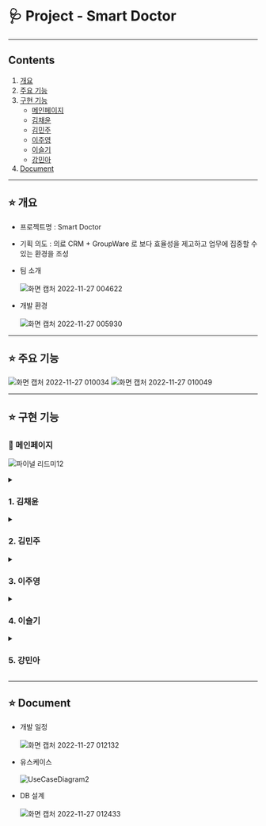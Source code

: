 # 🩺 Project - Smart Doctor
***
## Contents <br>
1. [개요](#star-개요)  
2. [주요 기능](#star-주요-기능)
3. [구현 기능](#star-구현-기능)
    - [메인페이지](#pushpin-메인페이지)
    - [김채윤](#1-김채윤)
    - [김민주](#2-김민주)   
    - [이주영](#3-이주영)   
    - [이슬기](#4-이슬기)   
    - [강민아](#5-강민아)     
3. [Document](#star-document)



***


## :star: 개요
- 프로젝트명 : Smart Doctor <br>
      
- 기획 의도 : 의료 CRM + GroupWare 로 보다 효율성을 제고하고 업무에 집중할 수 있는 환경을 조성      
            
               
- 팀 소개 <br><br>
![화면 캡처 2022-11-27 004622](https://user-images.githubusercontent.com/102591871/204097199-7c5ae3d3-2a7e-433b-94c4-e89506178bc6.jpg)<br>

- 개발 환경 <br><br>
![화면 캡처 2022-11-27 005930](https://user-images.githubusercontent.com/102591871/204097685-c9e34197-5a63-41a5-bb66-4e46bbffce8f.jpg)<br>
***

## :star: 주요 기능
![화면 캡처 2022-11-27 010034](https://user-images.githubusercontent.com/102591871/204097744-aa51f168-e08f-4593-a3fc-0f590ed05cca.jpg)
![화면 캡처 2022-11-27 010049](https://user-images.githubusercontent.com/102591871/204097759-087d58a9-54e1-44ee-92a2-e043b1017e77.jpg)



***
## :star: 구현 기능

### :pushpin: 메인페이지
![파이널 리드미12](https://user-images.githubusercontent.com/102591871/204097798-183be0c7-3a0a-4897-8e40-7aaecbed08d4.gif)<br>

<details><summary><h3>1. 김채윤</h3></summary>

### 📌 입원실/수술실 예약 

![파이널 리드미1](https://user-images.githubusercontent.com/102591871/204097845-79bb4ea3-00ac-4999-8fb1-16fc75c3e1a5.gif) <br>
![파이널 리드미2](https://user-images.githubusercontent.com/102591871/204097858-81ea665a-fc5d-4f86-97c9-0db9b346257f.gif) <br>
![파이널 리드미3](https://user-images.githubusercontent.com/102591871/204097885-8b555052-08aa-4d4f-baf5-6855b22550f5.gif) <br>
![파이널 리드미4](https://user-images.githubusercontent.com/102591871/204097900-6f8033f5-5fe4-404b-a52b-bf6251f1121b.gif) <br>

-입원실 수술실 예약 후 풀캘린더에서 상세 조회가능
    
### 📌 메일
![파이널 리드미5](https://user-images.githubusercontent.com/102591871/204097921-f28cf1c3-7bee-4dff-92e3-e66256312b94.gif) <br>

- 메일쓰기 <br>

![파이널 리드미6](https://user-images.githubusercontent.com/102591871/204097958-5b0906ab-ef54-43af-8a4d-9db7ffcc16a5.gif) <br>

-주소록 <br>

![파이널 리드미7](https://user-images.githubusercontent.com/102591871/204097985-d5388c12-4b5f-41a9-81f8-eca0c5916055.gif) <br>
![파이널 리드미8](https://user-images.githubusercontent.com/102591871/204097992-d64e1e47-4626-4866-a820-60dd877749a5.gif) <br>

-첨부파일<br>

![파이널 메일함](https://user-images.githubusercontent.com/102591871/204098135-53e12c74-6f4c-4e27-9984-8b6c3db1cfd3.gif) <br>

-받은메일함, 보낸메일함, 중요메일함, 휴지통<br>

![파이널 답장](https://user-images.githubusercontent.com/102591871/204098178-da058c63-f60e-468e-a9de-98b00aac4b89.gif) <br>

-받은메일 상세, 받은 메일 답장<br>


### 📌 채팅
![파이널 리드미11](https://user-images.githubusercontent.com/102591871/204098421-b69ce8aa-01e4-4a09-b4a2-d1ce005f1fd1.gif) <br>
![파이널 리드미9](https://user-images.githubusercontent.com/102591871/204098456-1a79c51d-643b-40f3-866e-8ad77b8edf61.gif) <br>

- 친구목록, 채팅목록, 첨부파일
</details>

<details><summary><h3>2. 김민주</h3></summary>


### 📌 입원실/수술실 대기
### 📌 입원실 현황
### 📌
### 📌
### 📌

</details>

<details><summary><h3>3. 이주영</h3></summary>

### 📌 회원가입
### 📌 로그인
### 📌 아이디, 비밀번호 찾기
</details>

<details><summary><h3>4. 이슬기</h3></summary>

### 📌 근태
</details>

<details><summary><h3>5. 강민아</h3></summary>

### 📌 전자결재
</details>



***
## :star: Document

- 개발 일정 <br><br>
![화면 캡처 2022-11-27 012132](https://user-images.githubusercontent.com/102591871/204098655-30bc23bc-2452-4116-8496-10ecb67ba913.jpg)<br>

- 유스케이스 <br><br>
![UseCaseDiagram2](https://user-images.githubusercontent.com/102591871/204098596-75950274-dc7c-4151-9537-6ec1fc76fc94.jpg) <br>

- DB 설계 <br><br>
![화면 캡처 2022-11-27 012433](https://user-images.githubusercontent.com/102591871/204098709-4b0229d8-d526-4625-8bbd-1950143fb97c.jpg)<br>
